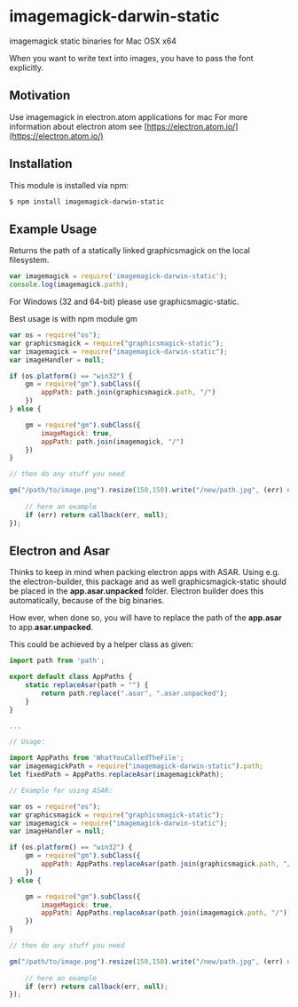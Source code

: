 # imagemagick-darwin-static

imagemagick static binaries for Mac OSX x64

When you want to write text into images, you have to pass the font explicitly.

## Motivation
Use imagemagick in electron.atom applications for mac
For more information about electron atom see [https://electron.atom.io/](https://electron.atom.io/)

## Installation

This module is installed via npm:

``` bash
$ npm install imagemagick-darwin-static
```



## Example Usage

Returns the path of a statically linked graphicsmagick on the local filesystem.

``` js
var imagemagick = require('imagemagick-darwin-static');
console.log(imagemagick.path);

```

For Windows (32 and 64-bit) please use graphicsmagic-static.

Best usage is with npm module gm

``` js
var os = require("os");
var graphicsmagick = require("graphicsmagick-static");
var imagemagick = require("imagemagick-darwin-static");
var imageHandler = null;

if (os.platform() == "win32") {
    gm = require("gm").subClass({
        appPath: path.join(graphicsmagick.path, "/")
    })
} else {

    gm = require("gm").subClass({
        imageMagick: true,
        appPath: path.join(imagemagick, "/")
    })
}

// then do any stuff you need

gm("/path/to/image.png").resize(150,150).write("/new/path.jpg", (err) => {
    
    // here an example
    if (err) return callback(err, null);
});
```

## Electron and Asar
Thinks to keep in mind when packing electron apps with ASAR.
Using e.g. the electron-builder, this package and as well graphicsmagick-static should be placed in the **app.asar.unpacked** folder.
Electron builder does this automatically, because of the big binaries.

How ever, when done so, you will have to replace the path of the **app.asar** to app.**asar.unpacked**.

This could be achieved by a helper class as given:

``` js
import path from 'path';

export default class AppPaths {
    static replaceAsar(path = "") {
        return path.replace(".asar", ".asar.unpacked");
    }
}

...

// Usage:

import AppPaths from 'WhatYouCalledTheFile';
var imagemagickPath = require("imagemagick-darwin-static").path;
let fixedPath = AppPaths.replaceAsar(imagemagickPath);

// Example for using ASAR:

var os = require("os");
var graphicsmagick = require("graphicsmagick-static");
var imagemagick = require("imagemagick-darwin-static");
var imageHandler = null;

if (os.platform() == "win32") {
    gm = require("gm").subClass({
        appPath: AppPaths.replaceAsar(path.join(graphicsmagick.path, "/"))
    })
} else {

    gm = require("gm").subClass({
        imageMagick: true,
        appPath: AppPaths.replaceAsar(path.join(imagemagick.path, "/"))
    })
}

// then do any stuff you need

gm("/path/to/image.png").resize(150,150).write("/new/path.jpg", (err) => {
    
    // here an example
    if (err) return callback(err, null);
});
```

